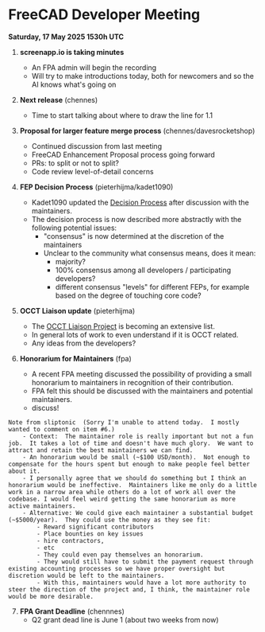 # FreeCAD Developer Meeting

**Saturday, 17 May 2025 1530h UTC**

1. **screenapp.io is taking minutes**
   - An FPA admin will begin the recording
   - Will try to make introductions today, both for newcomers and so the AI knows what's going on

2. **Next release** (chennes)
   - Time to start talking about where to draw the line for 1.1

3. **Proposal for larger feature merge process** (chennes/davesrocketshop)
   - Continued discussion from last meeting
   - FreeCAD Enhancement Proposal process going forward
   - PRs: to split or not to split?
   - Code review level-of-detail concerns

4. **FEP Decision Process** (pieterhijma/kadet1090)
   - Kadet1090 updated the [Decision Process](https://github.com/kadet1090/FreeCAD-Enhancement-Proposals/blob/master/FEPs/FEP-0001-process.md#decision-process) after discussion with the maintainers.
   - The decision process is now described more abstractly with the following potential issues:
	 - "consensus" is now determined at the discretion of the maintainers
	 - Unclear to the community what consensus means, does it mean:
	   - majority?
	   - 100% consensus among all developers / participating developers?
	   - different consensus "levels" for different FEPs, for example based on the degree of touching core code?

5. **OCCT Liaison update** (pieterhijma)
   - The [OCCT Liaison Project](https://github.com/orgs/FreeCAD/projects/32/views/1) is becoming an extensive list.
   - In general lots of work to even understand if it is OCCT related.
   - Any ideas from the developers?
   
6. **Honorarium for Maintainers** (fpa)
	- A recent FPA meeting discussed the possibility of providing a small honorarium to maintainers in recognition of their contribution.
	- FPA felt this should be discussed with the maintainers and potential maintainers.
	- discuss!
```
Note from sliptonic  (Sorry I'm unable to attend today.  I mostly wanted to comment on item #6.)
	- Context:  The maintainer role is really important but not a fun job.  It takes a lot of time and doesn't have much glory.  We want to attract and retain the best maintainers we can find.
   	- An honorarium would be small (~$100 USD/month).  Not enough to compensate for the hours spent but enough to make people feel better about it.
	- I personally agree that we should do something but I think an honorarium would be ineffective.  Maintainers like me only do a little work in a narrow area while others do a lot of work all over the codebase. I would feel weird getting the same honorarium as more active maintainers.
   	- Alternative: We could give each maintainer a substantial budget (~$5000/year).  They could use the money as they see fit:
		- Reward significant contributors
		- Place bounties on key issues
		- hire contractors,
   		- etc
   		- They could even pay themselves an honorarium.
   		- They would still have to submit the payment request through existing accounting processes so we have proper oversight but discretion would be left to the maintainers.
   		- With this, maintainers would have a lot more authority to steer the direction of the project and, I think, the maintainer role would be more desirable.
```

7. **FPA Grant Deadline** (chennnes)
    - Q2 grant dead line is June 1 (about two weeks from now)
